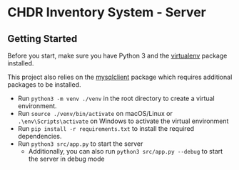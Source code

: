 # CHDR Inventory System - Server

## Getting Started

Before you start, make sure you have Python 3 and the [virtualenv](https://packaging.python.org/guides/installing-using-pip-and-virtual-environments/) package installed.

This project also relies on the [mysqlclient](https://github.com/PyMySQL/mysqlclient#install) package which requires additional packages to be installed.

* Run `python3 -m venv ./venv` in the root directory to create a virtual environment.
* Run `source ./venv/bin/activate` on macOS/Linux or `.\env\Scripts\activate` on Windows to activate the virtual environment
* Run `pip install -r requirements.txt` to install the required dependencies.
* Run `python3 src/app.py` to start the server
    * Additionally, you can also run `python3 src/app.py --debug` to start the server in debug mode
